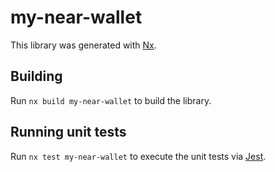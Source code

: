 # my-near-wallet

This library was generated with [Nx](https://nx.dev).

## Building

Run `nx build my-near-wallet` to build the library.

## Running unit tests

Run `nx test my-near-wallet` to execute the unit tests via [Jest](https://jestjs.io).
